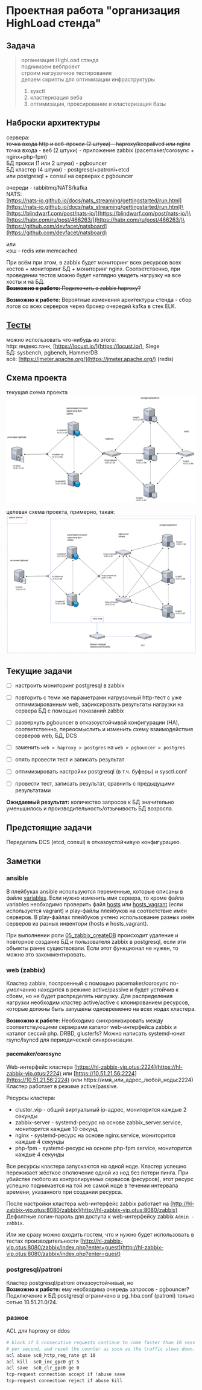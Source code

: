 # Проектная работа "организация HighLoad стенда"

## Задача

> организация HighLoad стэнда\
> поднимаем вебпроект\
> строим нагрузочное тестирование\
> делаем скрипты для оптимизации инфраструктуры
> 1) sysctl
> 2) кластеризация веба
> 3) оптимизация, проксирование и кластеризация базы

## Наброски архитектуры

сервера:\
~~точка входа http и веб-прокси (2 штуки) - haproxy/keepalived или nginx~~\
точка входа - веб (2 штуки) - приложение zabbix (pacemaker/corosync + nginx+php-fpm)\
БД прокси (1 или 2 штуки) - pgbouncer\
БД кластер (4 штуки) - postgresql+patroni+etcd\
или postgresql + consul на серверах с pgbouncer

очереди - rabbitmq/NATS/kafka\
NATS:\
[https://nats-io.github.io/docs/nats_streaming/gettingstarted/run.html](https://nats-io.github.io/docs/nats_streaming/gettingstarted/run.html)\
[https://blindwarf.com/post/nats-io/](https://blindwarf.com/post/nats-io/)\
[https://habr.com/ru/post/466263/](https://habr.com/ru/post/466263/)\
[https://github.com/devfacet/natsboard](https://github.com/devfacet/natsboard)

или\
кэш - redis или memcached

При всём при этом, в zabbix будет мониторинг всех ресурсов всех хостов + мониторинг БД + мониторинг nginx. Соответственно, при проведении тестов можно будет наглядно увидеть нагрузку на все хосты и на БД.\
~~**Возможно к работе:** Подключить в zabbix haproxy?~~

**Возможно к работе:** Вероятные изменения архитектуры стенда - сбор логов со всех серверов через брокер очередей kafka в стек ELK.

## [Тесты](tests)

можно использовать что-нибудь из этого:\
http: яндекс.танк, [https://locust.io/](https://locust.io/), Siege\
БД: sysbench, pgbench, HammerDB\
всё: [https://jmeter.apache.org/](https://jmeter.apache.org/) (redis)

## Схема проекта

текущая схема проекта
![scheme_current.png](scheme/scheme_current.png)

целевая схема проекта, примерно, такая:
![scheme_target.png](scheme/scheme_target.png)

## Текущие задачи

- [ ] настроить мониторинг postgresql в zabbix

- [ ] повторить с теми же параметрами нагрузочный http-тест с уже оптимизированным web, зафиксировать результаты нагрузки на сервера БД с помощью показаний zabbix

- [ ] развернуть pgbouncer в отказоустойчивой конфигурации (HA), соответственно, переосмыслить и изменить схему взаимодействия серверов web, БД, DCS

- [ ] заменить ```web > haproxy > postgres``` на ```web > pgbouncer > postgres```

- [ ] опять провести тест и записать результат

- [ ] оптимизировать настройки postgresql (в т.ч. буферы) и sysctl.conf

- [ ] провести тест, записать результат, сравнить с предыдущими результатами

**Ожидаемый результат:** количество запросов к БД значительно уменьшилось и производительность/отзычивость БД возросла.

## Предстоящие задачи

Переделать DCS (etcd, consul) в отказоустойчивую конфигурацию.

## Заметки

### ansible

В плейбуках ansible используются переменные, которые описаны в файле [variables](provisioning/HA/variables). Если нужно изменить имя сервера, то кроме файла variables необходимо проверить файл [hosts](provisioning/HA/hosts) или [hosts_vagrant](provisioning/HA/hosts_vagrant) (если используется vagrant) и play-файлы плейбуков на соответствие имён серверов.
В play-файлах плейбуков учтено использование разных имён серверов из разных инвентори (hosts и hosts_vagrant).

При выполнении роли [05_zabbix_createDB](provisioning/HA/05_zabbix_createDB/tasks/main.yml) происходит удаление и повторное создание БД и пользователя zabbix в postgresql, если эти объекты ранее существовали. Если этот функционал не нужен, то можно это закомментировать.

### web (zabbix)

Кластер zabbix, построенный с помощью pacemaker/corosync по-умолчанию находится в режиме active/passive и будет устойчив к сбоям, но не будет распределять нагрузку. Для распределения нагрузки необходим кластер active/active с клонированием ресурсов, которые должны быть запущены одновременно на всех нодах кластера.

**Возможно к работе:** Необходимо синхронизировать между соответствующими серверами каталог web-интерфейса zabbix и каталог сессий php. DRBD, glusterfs? Можно написать systemd-юнит rsync/lsyncd для периодической синхронизации.

#### pacemaker/corosync

Web-интерфейс кластера [https://hl-zabbix-vip.otus:2224](https://hl-zabbix-vip.otus:2224) или [https://10.51.21.56:2224](https://10.51.21.56:2224) (или https://имя_или_адрес_любой_ноды:2224)
Кластер работает в режиме active/passive.

Ресурсы кластера:

- cluster_vip - общий виртуальный ip-адрес, мониторится каждые 2 секунды
- zabbix-server - systemd-ресурс на основе zabbix_server.service, мониторится каждые 10 секунд
- nginx - systemd-ресурс на основе nginx.service, мониторится каждые 4 секунды
- php-fpm - systemd-ресурс на основе php-fpm.service, мониторится каждые 4 секунды

Все ресурсы кластера запускаются на одной ноде.
Кластер успешно переживает жёсткое отключение одной из нод без потери пинга.
При убийстве любого из контролируемых сервисов (ресурсов), этот ресурс успешно поднимается на той же самой ноде в течении интервала времени, указанного при создании ресурса.

После настройки кластера web-интерфейс zabbix работает на [http://hl-zabbix-vip.otus:8080/zabbix](http://hl-zabbix-vip.otus:8080/zabbix)
Дефолтные логин-пароль для доступа к web-интерфейсу zabbix ```Admin - zabbix```.

Или же сразу можно входить гостем, что и нужно будет использовать в тестах производительности
[http://hl-zabbix-vip.otus:8080/zabbix/index.php?enter=guest](http://hl-zabbix-vip.otus:8080/zabbix/index.php?enter=guest)

### postgresql/patroni

Кластер postgresql/patroni отказоустойчивый, но\
**Возможно к работе:** ему необходима очередь запросов - pgbouncer?\
Подключение к БД postgresql ограничено в pg_hba.conf (patroni) только сетью 10.51.21.0/24.

### разное

ACL для haproxy от ddos

```bash
# block if 5 consecutive requests continue to come faster than 10 sess
# per second, and reset the counter as soon as the traffic slows down.
acl abuse sc0_http_req_rate gt 10
acl kill  sc0_inc_gpc0 gt 5
acl save  sc0_clr_gpc0 ge 0
tcp-request connection accept if !abuse save
tcp-request connection reject if abuse kill
```
